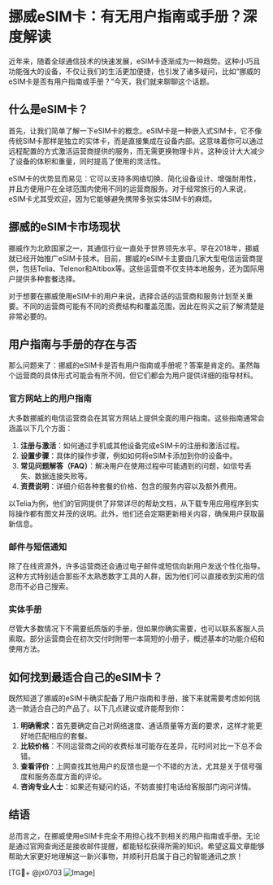 # 挪威eSIM卡：有无用户指南或手册？深度解读

近年来，随着全球通信技术的快速发展，eSIM卡逐渐成为一种趋势。这种小巧且功能强大的设备，不仅让我们的生活更加便捷，也引发了诸多疑问，比如“挪威的eSIM卡是否有用户指南或手册？”今天，我们就来聊聊这个话题。

## 什么是eSIM卡？

首先，让我们简单了解一下eSIM卡的概念。eSIM卡是一种嵌入式SIM卡，它不像传统SIM卡那样是独立的实体卡，而是直接集成在设备内部。这意味着你可以通过远程配置的方式激活运营商提供的服务，而无需更换物理卡片。这种设计大大减少了设备的体积和重量，同时提高了使用的灵活性。

eSIM卡的优势显而易见：它可以支持多网络切换、简化设备设计、增强耐用性，并且方便用户在全球范围内使用不同的运营商服务。对于经常旅行的人来说，eSIM卡尤其受欢迎，因为它能够避免携带多张实体SIM卡的麻烦。

## 挪威的eSIM卡市场现状

挪威作为北欧国家之一，其通信行业一直处于世界领先水平。早在2018年，挪威就已经开始推广eSIM卡技术。目前，挪威的eSIM卡主要由几家大型电信运营商提供，包括Telia、Telenor和Altibox等。这些运营商不仅支持本地服务，还为国际用户提供多种套餐选择。

对于想要在挪威使用eSIM卡的用户来说，选择合适的运营商和服务计划至关重要。不同的运营商可能有不同的资费结构和覆盖范围，因此在购买之前了解清楚是非常必要的。

## 用户指南与手册的存在与否

那么问题来了：挪威的eSIM卡是否有用户指南或手册呢？答案是肯定的。虽然每个运营商的具体形式可能会有所不同，但它们都会为用户提供详细的指导材料。

### 官方网站上的用户指南

大多数挪威的电信运营商会在其官方网站上提供全面的用户指南。这些指南通常会涵盖以下几个方面：

1. **注册与激活**：如何通过手机或其他设备完成eSIM卡的注册和激活过程。
2. **设置步骤**：具体的操作步骤，例如如何将eSIM卡添加到你的设备中。
3. **常见问题解答（FAQ）**：解决用户在使用过程中可能遇到的问题，如信号丢失、数据连接失败等。
4. **资费说明**：详细介绍各种套餐的价格、包含的服务内容以及额外费用。

以Telia为例，他们的官网提供了非常详尽的帮助文档，从下载专用应用程序到实际操作都有图文并茂的说明。此外，他们还会定期更新相关内容，确保用户获取最新信息。

### 邮件与短信通知

除了在线资源外，许多运营商还会通过电子邮件或短信向新用户发送个性化指导。这种方式特别适合那些不太熟悉数字工具的人群，因为他们可以直接收到实用的信息而不必自己搜索。

### 实体手册

尽管大多数情况下不需要纸质版的手册，但如果你确实需要，也可以联系客服人员索取。部分运营商会在初次交付时附带一本简短的小册子，概述基本的功能介绍和使用方法。

## 如何找到最适合自己的eSIM卡？

既然知道了挪威的eSIM卡确实配备了用户指南和手册，接下来就需要考虑如何挑选一款适合自己的产品了。以下几点建议或许能帮到你：

1. **明确需求**：首先要确定自己对网络速度、通话质量等方面的要求，这样才能更好地匹配相应的套餐。
2. **比较价格**：不同运营商之间的收费标准可能存在差异，花时间对比一下总不会错。
3. **查看评价**：上网查找其他用户的反馈也是一个不错的方法，尤其是关于信号强度和服务态度方面的评论。
4. **咨询专业人士**：如果还有疑问的话，不妨直接打电话给客服部门询问详情。

## 结语

总而言之，在挪威使用eSIM卡完全不用担心找不到相关的用户指南或手册。无论是通过官网查询还是接收邮件提醒，都能轻松获得所需的知识。希望这篇文章能够帮助大家更好地理解这一新兴事物，并顺利开启属于自己的智能通讯之旅！

[TG💪+ @jx0703 ![Image](https://github.com/user-attachments/assets/dbca1d08-cadb-493c-b0ec-ad6f7a83f270)]